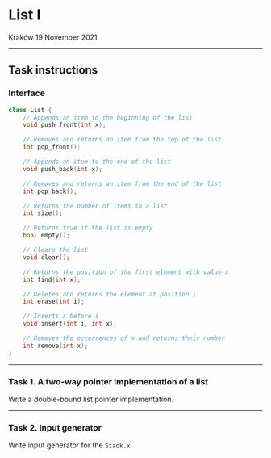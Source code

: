 # List I

Kraków 19 November 2021

---

## Task instructions

### Interface

```cpp
class List {
    // Appends an item to the beginning of the list
    void push_front(int x);

    // Removes and returns an item from the top of the list
    int pop_front();

    // Appends an item to the end of the list
    void push_back(int x);

    // Removes and returns an item from the end of the list
    int pop_back();

    // Returns the number of items in a list
    int size();

    // Returns true if the list is empty
    bool empty();

    // Clears the list
    void clear();

    // Returns the position of the first element with value x
    int find(int x);

    // Deletes and returns the element at position i
    int erase(int i);

    // Inserts x before i
    void insert(int i, int x);

    // Removes the occurrences of x and returns their number
    int remove(int x);
}
```

---

### Task 1. A two-way pointer implementation of a list

Write a double-bound list pointer implementation.

---

### Task 2. Input generator

Write input generator for the `Stack.x`.
